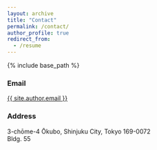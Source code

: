 ```yaml
---
layout: archive
title: "Contact"
permalink: /contact/
author_profile: true
redirect_from:
  - /resume
---
```


{% include base_path %}

### Email
<a href="mailto:{{ site.author.email }}">
  <i class="fas fa-fw fa-envelope icon-pad-right" aria-hidden="true"></i>
  {{ site.author.email }}
</a>

### Address
3-chōme-4 Ōkubo, Shinjuku City, Tokyo 169-0072  
Bldg. 55